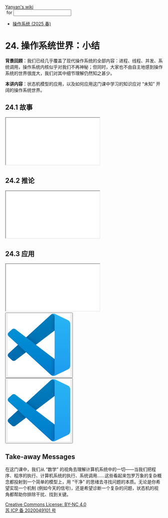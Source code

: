 <!DOCTYPE html><html><head><meta charSet="utf-8"/><meta name="viewport" content="width=device-width"/><title>Yanyan&#x27;s Wiki</title><link rel="stylesheet" href="https://cdn.jsdelivr.net/npm/katex@0.16.9/dist/katex.min.css"/><link rel="stylesheet" href="https://cdnjs.cloudflare.com/ajax/libs/highlight.js/11.6.0/styles/default.min.css"/><meta name="next-head-count" content="5"/><link rel="preload" href="../../_next/static/css/e993edd6a18ef4f0.css" as="style"/><link rel="stylesheet" href="../../_next/static/css/e993edd6a18ef4f0.css" data-n-g=""/><noscript data-n-css=""></noscript><script defer="" nomodule="" src="../../_next/static/chunks/polyfills-c67a75d1b6f99dc8.js"></script><script src="../../_next/static/chunks/webpack-f73d82589f972e7d.js" defer=""></script><script src="../../_next/static/chunks/framework-66d32731bdd20e83.js" defer=""></script><script src="../../_next/static/chunks/main-3929bf55b0f13a18.js" defer=""></script><script src="../../_next/static/chunks/pages/_app-00b06920b385caf1.js" defer=""></script><script src="../../_next/static/chunks/pages/[[...index]]-877ec949b69be209.js" defer=""></script><script src="../../_next/static/a2FwJzUPGFGc0QcwaUr13/_buildManifest.js" defer=""></script><script src="../../_next/static/a2FwJzUPGFGc0QcwaUr13/_ssgManifest.js" defer=""></script></head><body><div id="__next"><div class="bg-slate-300/10"><div class="sticky top-0 z-40 w-full backdrop-blur flex-none border-b border-slate-900/10 bg-white/75 supports-backdrop-blur:bg-white/60"><div class="max-w-8xl mx-auto"><div class="py-4 border-b border-slate-900/10 lg:px-8 lg:border-0 dark:border-slate-300/10 mx-4 lg:mx-0"><div class="relative flex items-center"><a href="../../index.html">Yanyan&#x27;s wiki</a><form class="text-xs text-slate-500"> for <input type="text" name="token" class="font-mono text-xs w-16" maxLength="8"/></form><div class="relative hidden lg:flex items-center ml-4 pl-4 border-l"><nav class="text-sm leading-6 font-semibold text-slate-700 dark:text-slate-200"><ul class="flex space-x-8"><li><a class="hover:text-sky-500 dark:hover:text-sky-400" href="../2025/index.html">操作系统 (2025 春)</a></li></ul></nav></div></div></div></div></div><div class="container mx-auto max-w-5xl flex flex-col min-h-screen px-4"><div class="wiki bg-neutral-200/10"><h1>24. 操作系统世界：小结</h1>
<p><strong>背景回顾</strong>：我们已经几乎覆盖了现代操作系统的全部内容：进程、线程、并发、系统调用，操作系统内核似乎对我们不再神秘；但同时，大家也不由自主地感到操作系统的世界很庞大，我们对其中细节理解仍然知之甚少。</p>
<p><strong>本讲内容</strong>：状态机模型的应用，以及如何应用这门课中学习的知识应对 “未知” 开阔的操作系统世界。</p>
<h2>24.1 故事</h2>
<div class="mx-20"><div class="text-center"><div class="slideshow w-full aspect-[4/3]"><iframe class="w-full h-full" src="slides/24.1.html"></iframe></div></div></div>
<h2>24.2 推论</h2>
<div class="mx-20"><div class="text-center"><div class="slideshow w-full aspect-[4/3]"><iframe class="w-full h-full" src="slides/24.2.html"></iframe></div></div></div>
<h2>24.3 应用</h2>
<div class="mx-20"><div class="text-center"><div class="slideshow w-full aspect-[4/3]"><iframe class="w-full h-full" src="slides/24.3.html"></iframe></div></div></div>
<div class="box blue-box"><div><span class="float-left text-4xl mr-3 mt-2"><button class="hover:bg-blue-300 text-white font-bold px-2 rounded"><img class="w-10" src="../img/vscode.svg"/></button></span><span class="font-serif text-lg border-b border-slate-600"><b></b></span><div class="font-serif pt-2"><div></div></div></div></div>
<div class="box blue-box"><div><span class="float-left text-4xl mr-3 mt-2"><button class="hover:bg-blue-300 text-white font-bold px-2 rounded"><img class="w-10" src="../img/vscode.svg"/></button></span><span class="font-serif text-lg border-b border-slate-600"><b></b></span><div class="font-serif pt-2"><div></div></div></div></div>
<h2>Take-away Messages</h2>
<p>在这门课中，我们从 “数学” 的视角去理解计算机系统中的一切——当我们把程序、程序的执行、计算机系统的执行、系统调用……这些看起来包罗万象的复杂概念都投射到一个简单的模型上，用 “干净” 的思绪去寻找问题的本质。无论是你希望实现一个机制 (例如今天的信号)，还是希望诊断一个复杂的问题，状态机的视角都帮助你排除干扰、找到关键。</p></div></div><div class="bg-neutral-100 text-center text-neutral-600 dark:bg-neutral-600 dark:text-neutral-200 lg:text-left"><div class="bg-neutral-200 p-6 text-center dark:bg-neutral-700"><a rel="license" href="http://creativecommons.org/licenses/by-nc/4.0/">Creative Commons License: BY-NC 4.0</a><br/><a href="https://beian.miit.gov.cn/">苏 ICP 备 2020049101 号</a></div></div></div></div><script id="__NEXT_DATA__" type="application/json">{"props":{"pageProps":{"source":{"compiledSource":"/*@jsxRuntime automatic @jsxImportSource react*/\nconst {Fragment: _Fragment, jsx: _jsx, jsxs: _jsxs} = arguments[0];\nconst {useMDXComponents: _provideComponents} = arguments[0];\nfunction _createMdxContent(props) {\n  const _components = Object.assign({\n    h1: \"h1\",\n    p: \"p\",\n    strong: \"strong\",\n    h2: \"h2\"\n  }, _provideComponents(), props.components), {Slideshow, Demo} = _components;\n  if (!Demo) _missingMdxReference(\"Demo\", true);\n  if (!Slideshow) _missingMdxReference(\"Slideshow\", true);\n  return _jsxs(_Fragment, {\n    children: [_jsx(_components.h1, {\n      children: \"24. 操作系统世界：小结\"\n    }), \"\\n\", _jsxs(_components.p, {\n      children: [_jsx(_components.strong, {\n        children: \"背景回顾\"\n      }), \"：我们已经几乎覆盖了现代操作系统的全部内容：进程、线程、并发、系统调用，操作系统内核似乎对我们不再神秘；但同时，大家也不由自主地感到操作系统的世界很庞大，我们对其中细节理解仍然知之甚少。\"]\n    }), \"\\n\", _jsxs(_components.p, {\n      children: [_jsx(_components.strong, {\n        children: \"本讲内容\"\n      }), \"：状态机模型的应用，以及如何应用这门课中学习的知识应对 “未知” 开阔的操作系统世界。\"]\n    }), \"\\n\", _jsx(_components.h2, {\n      children: \"24.1 故事\"\n    }), \"\\n\", _jsx(Slideshow, {\n      url: \"slides/24.1.html\"\n    }), \"\\n\", _jsx(_components.h2, {\n      children: \"24.2 推论\"\n    }), \"\\n\", _jsx(Slideshow, {\n      url: \"slides/24.2.html\"\n    }), \"\\n\", _jsx(_components.h2, {\n      children: \"24.3 应用\"\n    }), \"\\n\", _jsx(Slideshow, {\n      url: \"slides/24.3.html\"\n    }), \"\\n\", _jsx(Demo, {\n      path: \"virt/signal\"\n    }), \"\\n\", _jsx(Demo, {\n      path: \"kernel/thread-os\"\n    }), \"\\n\", _jsx(_components.h2, {\n      children: \"Take-away Messages\"\n    }), \"\\n\", _jsx(_components.p, {\n      children: \"在这门课中，我们从 “数学” 的视角去理解计算机系统中的一切——当我们把程序、程序的执行、计算机系统的执行、系统调用……这些看起来包罗万象的复杂概念都投射到一个简单的模型上，用 “干净” 的思绪去寻找问题的本质。无论是你希望实现一个机制 (例如今天的信号)，还是希望诊断一个复杂的问题，状态机的视角都帮助你排除干扰、找到关键。\"\n    })]\n  });\n}\nfunction MDXContent(props = {}) {\n  const {wrapper: MDXLayout} = Object.assign({}, _provideComponents(), props.components);\n  return MDXLayout ? _jsx(MDXLayout, Object.assign({}, props, {\n    children: _jsx(_createMdxContent, props)\n  })) : _createMdxContent(props);\n}\nreturn {\n  default: MDXContent\n};\nfunction _missingMdxReference(id, component) {\n  throw new Error(\"Expected \" + (component ? \"component\" : \"object\") + \" `\" + id + \"` to be defined: you likely forgot to import, pass, or provide it.\");\n}\n","frontmatter":{},"scope":{}},"frontmatter":{}},"__N_SSG":true},"page":"/[[...index]]","query":{"index":["OS","2024","lect24.md"]},"buildId":"a2FwJzUPGFGc0QcwaUr13","isFallback":false,"gsp":true,"scriptLoader":[]}</script></body></html>
